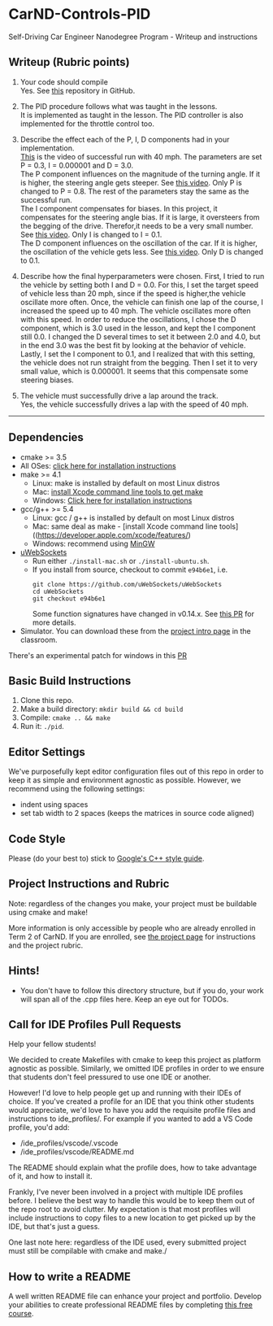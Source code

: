 # CarND-Controls-PID
Self-Driving Car Engineer Nanodegree Program - Writeup and instructions

## Writeup (Rubric points)

1. Your code should compile  
Yes. See [this](https://github.com/smashkoala/CarND-PID-Control-Project) repository in GitHub.

2. The PID procedure follows what was taught in the lessons.  
It is implemented as taught in the lesson.
The PID controller is also implemented for the throttle control too.

3. Describe the effect each of the P, I, D components had in your implementation.   
[This](https://github.com/smashkoala/CarND-PID-Control-Project/blob/master/OK_param.mov) is the video of successful run with 40 mph. The parameters are set P = 0.3, I = 0.000001 and D = 3.0.  
The P component influences on the magnitude of the turning angle. If it is higher, the steering angle gets steeper.  See [this video](https://github.com/smashkoala/CarND-PID-Control-Project/blob/master/P_param.mov). Only P is changed to P = 0.8. The rest of the parameters stay the same as the successful run.  
The I component compensates for biases. In this project, it compensates for the steering angle bias. If it is large, it oversteers from the begging of the drive. Therefor,it needs to be a very small number. See [this video](https://github.com/smashkoala/CarND-PID-Control-Project/blob/master/I_param.mov). Only I is changed to I = 0.1.  
The D component influences on the oscillation of the car. If it is higher, the oscillation of the vehicle gets less. See [this video](https://github.com/smashkoala/CarND-PID-Control-Project/blob/master/D_param.mov). Only D is changed to 0.1.

4. Describe how the final hyperparameters were chosen.
First, I tried to run the vehicle by setting both I and D = 0.0. For this, I set
the target speed of vehicle less than 20 mph, since if the speed is higher,the vehicle oscillate more often. Once, the vehicle can finish one lap of the course, I increased the speed up to 40 mph. The vehicle oscillates more often with this speed. In order to reduce the oscillations, I chose the D component, which is 3.0 used in the lesson, and kept the I component still 0.0. I changed the D several times to set it between
2.0 and 4.0, but in the end 3.0 was the best fit by looking at the behavior of
vehicle.
Lastly, I set the I component to 0.1, and I realized that with this setting,
the vehicle does not run straight from the begging. Then I set it to very small
value, which is 0.000001. It seems that this compensate some steering biases.

5. The vehicle must successfully drive a lap around the track.  
Yes, the vehicle successfully drives a lap with the speed of 40 mph.

---

## Dependencies

* cmake >= 3.5
 * All OSes: [click here for installation instructions](https://cmake.org/install/)
* make >= 4.1
  * Linux: make is installed by default on most Linux distros
  * Mac: [install Xcode command line tools to get make](https://developer.apple.com/xcode/features/)
  * Windows: [Click here for installation instructions](http://gnuwin32.sourceforge.net/packages/make.htm)
* gcc/g++ >= 5.4
  * Linux: gcc / g++ is installed by default on most Linux distros
  * Mac: same deal as make - [install Xcode command line tools]((https://developer.apple.com/xcode/features/)
  * Windows: recommend using [MinGW](http://www.mingw.org/)
* [uWebSockets](https://github.com/uWebSockets/uWebSockets)
  * Run either `./install-mac.sh` or `./install-ubuntu.sh`.
  * If you install from source, checkout to commit `e94b6e1`, i.e.
    ```
    git clone https://github.com/uWebSockets/uWebSockets
    cd uWebSockets
    git checkout e94b6e1
    ```
    Some function signatures have changed in v0.14.x. See [this PR](https://github.com/udacity/CarND-MPC-Project/pull/3) for more details.
* Simulator. You can download these from the [project intro page](https://github.com/udacity/self-driving-car-sim/releases) in the classroom.

There's an experimental patch for windows in this [PR](https://github.com/udacity/CarND-PID-Control-Project/pull/3)

## Basic Build Instructions

1. Clone this repo.
2. Make a build directory: `mkdir build && cd build`
3. Compile: `cmake .. && make`
4. Run it: `./pid`.

## Editor Settings

We've purposefully kept editor configuration files out of this repo in order to
keep it as simple and environment agnostic as possible. However, we recommend
using the following settings:

* indent using spaces
* set tab width to 2 spaces (keeps the matrices in source code aligned)

## Code Style

Please (do your best to) stick to [Google's C++ style guide](https://google.github.io/styleguide/cppguide.html).

## Project Instructions and Rubric

Note: regardless of the changes you make, your project must be buildable using
cmake and make!

More information is only accessible by people who are already enrolled in Term 2
of CarND. If you are enrolled, see [the project page](https://classroom.udacity.com/nanodegrees/nd013/parts/40f38239-66b6-46ec-ae68-03afd8a601c8/modules/f1820894-8322-4bb3-81aa-b26b3c6dcbaf/lessons/e8235395-22dd-4b87-88e0-d108c5e5bbf4/concepts/6a4d8d42-6a04-4aa6-b284-1697c0fd6562)
for instructions and the project rubric.

## Hints!

* You don't have to follow this directory structure, but if you do, your work
  will span all of the .cpp files here. Keep an eye out for TODOs.

## Call for IDE Profiles Pull Requests

Help your fellow students!

We decided to create Makefiles with cmake to keep this project as platform
agnostic as possible. Similarly, we omitted IDE profiles in order to we ensure
that students don't feel pressured to use one IDE or another.

However! I'd love to help people get up and running with their IDEs of choice.
If you've created a profile for an IDE that you think other students would
appreciate, we'd love to have you add the requisite profile files and
instructions to ide_profiles/. For example if you wanted to add a VS Code
profile, you'd add:

* /ide_profiles/vscode/.vscode
* /ide_profiles/vscode/README.md

The README should explain what the profile does, how to take advantage of it,
and how to install it.

Frankly, I've never been involved in a project with multiple IDE profiles
before. I believe the best way to handle this would be to keep them out of the
repo root to avoid clutter. My expectation is that most profiles will include
instructions to copy files to a new location to get picked up by the IDE, but
that's just a guess.

One last note here: regardless of the IDE used, every submitted project must
still be compilable with cmake and make./

## How to write a README
A well written README file can enhance your project and portfolio.  Develop your abilities to create professional README files by completing [this free course](https://www.udacity.com/course/writing-readmes--ud777).
